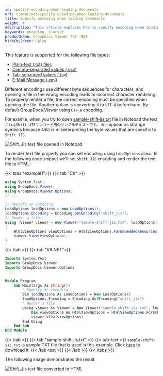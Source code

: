 ```yaml
---
id: specify-encoding-when-loading-documents
url: viewer/net/specify-encoding-when-loading-documents
title: Specify encoding when loading documents
weight: 4
description: "This article explains how to specify encoding when loading documents with GroupDocs.Viewer within your .NET applications."
keywords: encoding, charset
productName: GroupDocs.Viewer for .NET
hideChildren: False
---
```


This feature is supported for the following file types:

* [Plain-text (.txt) files](https://docs.fileformat.com/word-processing/txt/)
* [Comma-separated values (.csv)](https://docs.fileformat.com/spreadsheet/csv/)
* [Tab-separated values (.tsv)](https://docs.fileformat.com/spreadsheet/tsv/)
* [E-Mail Message (.eml)](https://docs.fileformat.com/email/eml/)

Different encodings use different byte sequences for characters, and opening a file in the wrong encoding leads to incorrect character rendering. To properly render a file, the correct encoding must be specified when opening the file. Another option is converting it to `UTF-8` beforehand. By default GroupDocs.Viewer using `UTF-8` encoding.

For examle, when you try to open [sample-shift-jis.txt](/viewer/net/sample-files/developer-guide/loading-documents/specify-encoding-when-loading-documents/sample-shift-jis.txt) file in Notepad the text `これはShift_JISエンコード用のサンプルテキストです。` will appear as strange symbols because `ANSI` is misinterpreting the byte values that are specific to `Shift_JIS`.

![Shift_Jis text file opened in Notepad](/viewer/net/images/developer-guide/loading-documents/specify-encoding-when-loading-documents/shift-jis-in-notepad.png)

To render text file properly you can set encoding using `LoadOptions` class. In the following code snippet we'll set `Shift_JIS` encoding and render the text file to HTML:

{{< tabs "example1">}}
{{< tab "C#" >}}
```csharp
using System.Text;
using GroupDocs.Viewer;
using GroupDocs.Viewer.Options;
// ...

// Specify an encoding.
LoadOptions loadOptions = new LoadOptions();
loadOptions.Encoding = Encoding.GetEncoding("shift_jis");
// Render a file.
using (Viewer viewer = new Viewer("sample-shift-jis.txt", loadOptions))
{
    HtmlViewOptions viewOptions = HtmlViewOptions.ForEmbeddedResources();
    viewer.View(viewOptions);
}
```
{{< /tab >}}
{{< tab "VB.NET">}}
```vb
Imports System.Text
Imports GroupDocs.Viewer
Imports GroupDocs.Viewer.Options
' ...

Module Program
    Sub Main(args As String())
        ' Specify an encoding.
        Dim loadOptions As LoadOptions = New LoadOptions()
        loadOptions.Encoding = Encoding.GetEncoding("shift_jis")
        ' Render a file.
        Using viewer As Viewer = New Viewer("sample-shift-jis.txt", loadOptions)
            Dim viewOptions As HtmlViewOptions = HtmlViewOptions.ForEmbeddedResources()
            viewer.View(viewOptions)
        End Using
    End Sub
End Module
```
{{< /tab >}}
{{< tab "sample-shift-jis.txt" >}}
{{< tab-text >}}
`sample-shift-jis.txt` is sample TXT file that is used in this example. Click [here](/viewer/net/sample-files/developer-guide/loading-documents/specify-encoding-when-loading-documents/sample-shift-jis.txt) to download it.
{{< /tab-text >}}
{{< /tab >}}
{{< /tabs >}}

The following image demonstrates the result:

![Shift_Jis text file converted to HTML](/viewer/net/images/developer-guide/loading-documents/specify-encoding-when-loading-documents/shift-jis-converted-to-html.png)
